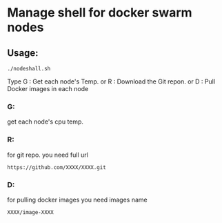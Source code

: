 # Manage shell for docker swarm nodes
## Usage:

```/bin/bash
./nodeshall.sh
```
Type G : Get each node's Temp. or R : Download the Git repon. or D : Pull Docker images in each node
### G:
get each node's cpu temp.

### R:
for git repo. you need full url
```/bin/bash
https://github.com/XXXX/XXXX.git
```
### D:
for pulling docker images you need images name
```/bin/bash
XXXX/image-XXXX
```
